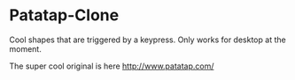 # Patatap-Clone

Cool shapes that are triggered by a keypress. Only works for desktop at the moment. 

The super cool original is here http://www.patatap.com/
